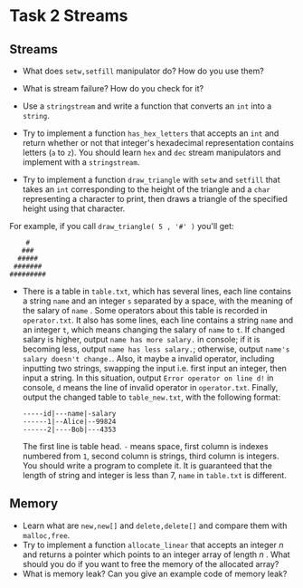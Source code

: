 # Task 2 Streams

## Streams

- What does `setw,setfill` manipulator do? How do you use them?

- What is stream failure? How do you check for it?

- Use a `stringstream` and write a function that converts an `int` into a `string`.

- Try to implement a function `has_hex_letters` that accepts an `int` and return whether or not that integer's hexadecimal representation contains letters (`a` to `z`). You should learn `hex` and `dec` stream manipulators and implement with a `stringstream`.

-  Try to implement a function `draw_triangle` with `setw` and `setfill` that takes an `int` corresponding to the height of the triangle and a `char` representing a character to print, then draws a triangle of the specified height using that character. 

  For example, if you call `draw_triangle( 5 , '#' )` you'll get:

  ```
      #
     ###
    #####
   #######
  #########
  ```

- There is a table in `table.txt`, which has several lines, each line contains a string `name` and an integer `s` separated by a space, with the meaning of the salary of `name` . Some operators about this table is recorded in `operator.txt`. It also has some lines, each line contains a string `name` and an integer `t`, which means changing the salary of `name` to `t`. If changed salary is higher, output  `name has more salary.` in console; if it is becoming less, output `name has less salary.`; otherwise, output `name's salary doesn't change.`. Also, it maybe a invalid operator, including inputting two strings, swapping the input i.e. first input an integer, then input a string. In this situation, output `Error operator on line d!` in console, `d` means the line of invalid operator in `operator.txt`. Finally, output the changed table to `table_new.txt`, with the following format:

  ```
  -----id|---name|-salary
  ------1|--Alice|--99824
  ------2|----Bob|---4353
  ```

  The first line is table head. `-` means space, first column is indexes numbered from `1`,  second column is strings,  third column is integers. You should write a program to complete it. It is guaranteed that the length of string and integer is less than 7,  `name` in `table.txt` is different.

## Memory

- Learn what are `new,new[]` and `delete,delete[]` and compare them with `malloc,free`.
- Try to implement a function `allocate_linear` that accepts an integer $n$ and returns a pointer which points to an integer array of length $n$ . What should you do if you want to free the memory of the allocated array?
- What is memory leak? Can you give an example code of memory leak?